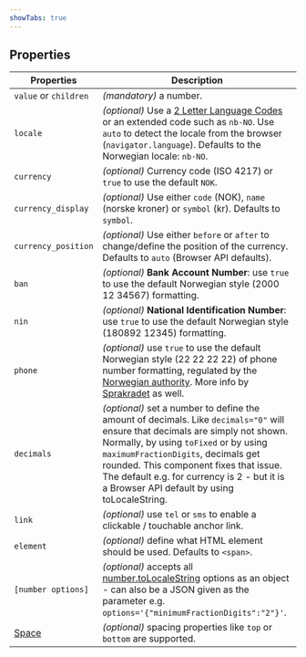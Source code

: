 ```yaml
---
showTabs: true
---
```


## Properties

| Properties                                  | Description                                                                                                                                                                                                                                                                                                                                            |
| ------------------------------------------- | ------------------------------------------------------------------------------------------------------------------------------------------------------------------------------------------------------------------------------------------------------------------------------------------------------------------------------------------------------ |
| `value` or `children`                       | _(mandatory)_ a number.                                                                                                                                                                                                                                                                                                                                |
| `locale`                                    | _(optional)_ Use a [2 Letter Language Codes](https://www.sitepoint.com/iso-2-letter-language-codes/) or an extended code such as `nb-NO`. Use `auto` to detect the locale from the browser (`navigator.language`). Defaults to the Norwegian locale: `nb-NO`.                                                                                          |
| `currency`                                  | _(optional)_ Currency code (ISO 4217) or `true` to use the default `NOK`.                                                                                                                                                                                                                                                                              |
| `currency_display`                          | _(optional)_ Use either `code` (NOK), `name` (norske kroner) or `symbol` (kr). Defaults to `symbol`.                                                                                                                                                                                                                                                   |
| `currency_position`                         | _(optional)_ Use either `before` or `after` to change/define the position of the currency. Defaults to `auto` (Browser API defaults).                                                                                                                                                                                                                  |
| `ban`                                       | _(optional)_ **Bank Account Number**: use `true` to use the default Norwegian style (2000 12 34567) formatting.                                                                                                                                                                                                                                        |
| `nin`                                       | _(optional)_ **National Identification Number**: use `true` to use the default Norwegian style (180892 12345) formatting.                                                                                                                                                                                                                              |
| `phone`                                     | _(optional)_ use `true` to use the default Norwegian style (22 22 22 22) of phone number formatting, regulated by the [Norwegian authority](https://lovdata.no/forskrift/2004-02-16-426/§16). More info by [Sprakradet](https://www.sprakradet.no/sprakhjelp/Skriveregler/Dato/#tlf) as well.                                                          |
| `decimals`                                  | _(optional)_ set a number to define the amount of decimals. Like `decimals="0"` will ensure that decimals are simply not shown. Normally, by using `toFixed` or by using `maximumFractionDigits`, decimals get rounded. This component fixes that issue. The default e.g. for currency is 2 - but it is a Browser API default by using toLocaleString. |
| `link`                                      | _(optional)_ use `tel` or `sms` to enable a clickable / touchable anchor link.                                                                                                                                                                                                                                                                         |
| `element`                                   | _(optional)_ define what HTML element should be used. Defaults to `<span>`.                                                                                                                                                                                                                                                                            |
| `[number options]`                          | _(optional)_ accepts all [number.toLocaleString](https://developer.mozilla.org/en-US/docs/Web/JavaScript/Reference/Global_Objects/Number/toLocaleString) options as an object - can also be a JSON given as the parameter e.g. `options='{"minimumFractionDigits":"2"}'`.                                                                              |
| [Space](/uilib/components/space/properties) | _(optional)_ spacing properties like `top` or `bottom` are supported.                                                                                                                                                                                                                                                                                  |

<!-- 40 00 00 00–49 99 99 99: 8-sifrede nummer for landmobile tjenester -->
